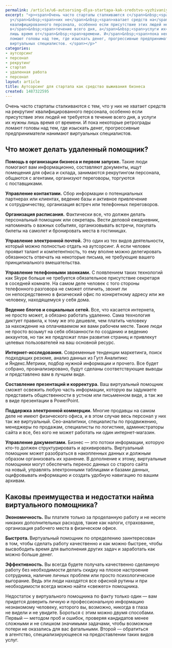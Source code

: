 ```yaml
---
permalink: /article/u6-autsorsing-dlya-startapa-kak-sredstvo-vyzhivaniya-biznesa
excerpt: "<p><span>Очень часто стартапы сталкиваются с</span>&nbsp;<span>тем, что
  у</span>&nbsp;<span>них не</span>&nbsp;<span>хватает средств на</span>&nbsp;<span>рекрутинг
  квалифицированного персонала, особенно если присутствие этих людей не</span>&nbsp;<span>требуется
  в</span>&nbsp;<span>течение всего дня, а</span>&nbsp;<span>услуги их</span>&nbsp;<span>нужны
  лишь время от</span>&nbsp;<span>времени. И</span>&nbsp;<span>пока некоторые ретрограды
  ломают головы над тем, где изыскать денег, прогрессивные предприниматели нанимают
  виртуальных специалистов. </span></p>"
categories:
- аутсорсинг
- персонал
- рекрутинг
- стартап
- удаленная работа
- персонал
layout: article
title: Аутсорсинг для стартапа как средство выживания бизнеса
created: 1487322595
---
```

<p><span>Очень часто стартапы сталкиваются с</span>&nbsp;<span>тем, что у</span>&nbsp;<span>них не</span>&nbsp;<span>хватает средств на</span>&nbsp;<span>рекрутинг квалифицированного персонала, особенно если присутствие этих людей не</span>&nbsp;<span>требуется в</span>&nbsp;<span>течение всего дня, а</span>&nbsp;<span>услуги их</span>&nbsp;<span>нужны лишь время от</span>&nbsp;<span>времени. И</span>&nbsp;<span>пока некоторые ретрограды ломают головы над тем, где изыскать денег, прогрессивные предприниматели нанимают виртуальных специалистов. </span></p>
<h2><span>Что может делать удаленный помощник?</span></h2>
<p><strong>Помощь в&nbsp;организации бизнеса и&nbsp;первом запуске. </strong>Такие люди помогают вам информационно, составляют документы, ищут помещения для офиса и&nbsp;склада, занимаются рекрутингом персонала, общаются с&nbsp;агентами, организуют переговоры, торгуются с&nbsp;поставщиками. </p>
<p><strong>Управление контактами.</strong> Сбор информации о&nbsp;потенциальных партнерах или клиентах, ведение базы и&nbsp;активное привлечение к&nbsp;сотрудничеству, организация встреч или телефонных переговоров. </p>
<p><strong>Организация расписания.</strong> Фактически все, что должен делать персональный помощник или секретарь. Вести деловой ежедневник, напоминать о&nbsp;важных событиях, организовывать встречи, покупать билеты на&nbsp;самолет и&nbsp;бронировать места в&nbsp;гостиницах. </p>
<p><strong>Управление электронной почтой.</strong> Это один из&nbsp;тех видов деятельности, который можно полностью отдать на&nbsp;аутсорсинг. А&nbsp;если человек проявит талант и&nbsp;компетентность, то&nbsp;ему вполне можно делегировать обязанность отвечать на&nbsp;некоторые письма, не&nbsp;требующие вашего принципиального вмешательства. </p>
<p><strong>Управление телефонными звонками.</strong> С&nbsp;появлением таких технологий как Skype больше не&nbsp;требуется обязательное присутствие секретаря в&nbsp;соседней комнате. На&nbsp;самом деле человек с&nbsp;того стороны телефонного разговора не&nbsp;сможет отличить, звонит&nbsp;ли он&nbsp;непосредственно в&nbsp;физический офис по&nbsp;конкретному адресу или&nbsp;же человеку, находящемуся у&nbsp;себя дома. </p>
<p><strong>Ведение блогов и&nbsp;социальных сетей.</strong> Все, что касается интернета, не&nbsp;просто может, а&nbsp;обязано работать удаленно. Сама технология диктует правила, к&nbsp;тому&nbsp;же это дешевле, чем платить человеку за&nbsp;нахождение на&nbsp;оплачиваемом&nbsp;же вами рабочем месте. Такие люди не&nbsp;просто возьмут на&nbsp;себя обязанности по&nbsp;созданию и&nbsp;ведению аккаунтов, но&nbsp;так&nbsp;же предложат план развития страниц и&nbsp;привлекут целевых пользователей на&nbsp;ваш основной ресурс. </p>
<p><strong>Интернет-исследования.</strong> Современные тенденции маркетинга, поиск подходящих резюме, анализ данных из&nbsp;Гугл Аналитикс и&nbsp;Яндекс.Метрики, подбор нужной информации и&nbsp;прочего. Все будет собрано, проанализировано, будут сделаны соответствующие выводы и&nbsp;представлено вам в&nbsp;лучшем виде. </p>
<p><strong>Составление презентаций и&nbsp;корректура.</strong> Ваш виртуальный помощник сможет освежить любую часть информации, которую вы&nbsp;задумаете представить общественности в&nbsp;устном или письменном виде, а&nbsp;так&nbsp;же в&nbsp;виде презентации в&nbsp;PowerPoint. </p>
<p><strong>Поддержка электронной коммерции.</strong> Многие продавцы на&nbsp;самом деле не&nbsp;имеют физического офиса, и&nbsp;в&nbsp;этом случае весь персонал у&nbsp;них так&nbsp;же виртуальный. Сео-аналитики, специалисты по&nbsp;продвижению, менеджеры по&nbsp;продажам, специалисты по&nbsp;логистике, администраторы сайта и&nbsp;все, без кого не&nbsp;может работать ни&nbsp;один интернет-магазин.</p>
<p><strong>Управление документами.</strong> Бизнес&nbsp;— это потоки информации, которую кто-то должен структурировать и&nbsp;архивировать. Виртуальный помощник может разобраться в&nbsp;накопленных данных и&nbsp;должным образом организовать их&nbsp;хранение. В&nbsp;дополнение к&nbsp;этому, виртуальные помощники могут обеспечить перенос данных со&nbsp;старого сайта на&nbsp;новый, управлять электронными таблицами и&nbsp;базами данных, оцифровывать информацию и&nbsp;создать удобную навигацию по&nbsp;вашим архивам. </p>
<h2>Каковы преимущества и&nbsp;недостатки найма виртуального помощника?</h2>
<p><strong>Экономичность.</strong> Вы&nbsp;платите только за&nbsp;проделанную работу и&nbsp;не&nbsp;несете никаких дополнительных расходов, такие как налоги, страхование, организация рабочего места в&nbsp;физическом офисе. </p>
<p><strong>Быстрота. </strong>Виртуальный помощник по&nbsp;определению заинтересован в&nbsp;том, чтобы сделать работу качественно и&nbsp;как можно быстрее, чтобы высвободить время для выполнения других задач и&nbsp;заработать как можно больше денег. </p>
<p><strong>Эффективность.</strong> Вы&nbsp;всегда будете получать качественно сделанную работу без необходимости делать скидку на&nbsp;плохое настроение сотрудника, наличие личных проблем или просто психологическое выгорание. Ведь эти люди находятся все офисной рутины и&nbsp;при необходимости всегда можно найти «свежего» помощника.</p>
<p>Недостаток у&nbsp;виртуального помощника по&nbsp;факту только один&nbsp;— вам придется доверить личную и&nbsp;профессиональную информацию незнакомому человеку, которого&nbsp;вы, возможно, никогда в&nbsp;глаза не&nbsp;видели и&nbsp;не&nbsp;увидите. Бороться с&nbsp;этим можно двумя способами. Первый&nbsp;— методом проб и&nbsp;ошибок, проверяя кандидатов менее сложными и&nbsp;не&nbsp;слишком значимыми задачами, чтобы возможные потери не&nbsp;оказались для вас фатальными. Второй&nbsp;— обратиться в&nbsp;агентство, специализирующееся на&nbsp;предоставлении таких видов услуг. </p>
